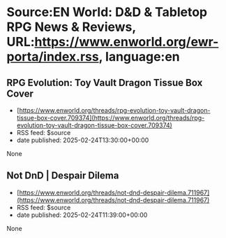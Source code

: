 # Source:EN World: D&D & Tabletop RPG News & Reviews, URL:https://www.enworld.org/ewr-porta/index.rss, language:en

## RPG Evolution: Toy Vault Dragon Tissue Box Cover
 - [https://www.enworld.org/threads/rpg-evolution-toy-vault-dragon-tissue-box-cover.709374](https://www.enworld.org/threads/rpg-evolution-toy-vault-dragon-tissue-box-cover.709374)
 - RSS feed: $source
 - date published: 2025-02-24T13:30:00+00:00

None

## Not DnD  | Despair Dilema
 - [https://www.enworld.org/threads/not-dnd-despair-dilema.711967](https://www.enworld.org/threads/not-dnd-despair-dilema.711967)
 - RSS feed: $source
 - date published: 2025-02-24T11:39:00+00:00

None

